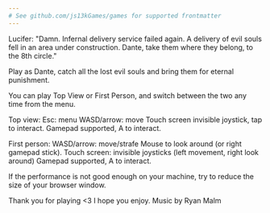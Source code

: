 ```yaml
---
# See github.com/js13kGames/games for supported frontmatter
---
```

Lucifer: "Damn. Infernal delivery service failed again. A delivery of evil souls fell in an area under construction. Dante, take them where they belong, to the 8th circle."

Play as Dante, catch all the lost evil souls and bring them for eternal punishment.

You can play Top View or First Person, and switch between the two any time from the menu.

Top view:
Esc: menu
WASD/arrow: move
Touch screen invisible joystick, tap to interact.
Gamepad supported, A to interact.

First person:
WASD/arrow: move/strafe
Mouse to look around (or right gamepad stick).
Touch screen: invisible joysticks (left movement, right look around)
Gamepad supported, A to interact.

If the performance is not good enough on your machine, try to reduce the size of your browser window.

Thank you for playing <3 I hope you enjoy.
Music by Ryan Malm